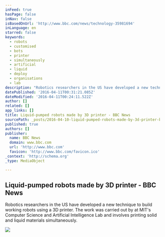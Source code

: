 ```yaml
---
inFeed: true
hasPage: false
inNav: false
isBasedOnUrl: 'http://www.bbc.com/news/technology-35981694'
inLanguage: en
starred: false
keywords:
  - robots
  - customised
  - bots
  - printer
  - simultaneously
  - artificial
  - liquid
  - deploy
  - organisations
  - lab
description: "Robotics researchers in the US have developed a new technique to build working robots using a 3D printer. The work was carried out by at MIT's Computer Science and Artificial Intelligence Lab and involves printing solid and liquid materials simultaneously."
datePublished: '2016-04-11T00:31:21.085Z'
dateModified: '2016-04-11T00:24:11.522Z'
author: []
related: []
app_links: []
title: Liquid-pumped robots made by 3D printer - BBC News
sourcePath: _posts/2016-04-10-liquid-pumped-robots-made-by-3d-printer-bbc-news.md
published: true
authors: []
publisher:
  name: BBC News
  domain: www.bbc.com
  url: 'http://www.bbc.com'
  favicon: 'http://www.bbc.com/favicon.ico'
_context: 'http://schema.org'
_type: MediaObject

---
```

<article style=""><h1>Liquid-pumped robots made by 3D printer - BBC News</h1><p>Robotics researchers in the US have developed a new technique to build working robots using a 3D printer. The work was carried out by at MIT's Computer Science and Artificial Intelligence Lab and involves printing solid and liquid materials simultaneously.</p><img src="https://s3-us-west-2.amazonaws.com/the-grid-img/p/95c0f86ac4aba8d144fcec069a4c8cd5a42eb3cf.jpg" /></article>